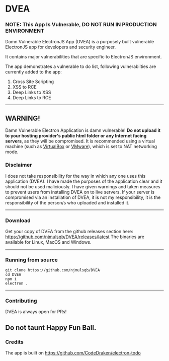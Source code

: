 # DVEA
### NOTE: This App Is Vulnerable, DO NOT RUN IN PRODUCTION ENVIRONMENT
Damn Vulnerable ElectronJS App (DVEA) is a purposely built vulnerable ElectronJS app for developers and security engineer.

It contains major vulnerabilities that are specific to ElectronJS environment.

The app demonstrates a vulnerable to do list, following vulnerabilties are currently added to the app:
1. Cross Site Scripting
2. XSS to RCE
3. Deep Links to XSS
4. Deep Links to RCE

- - -

## WARNING!

Damn Vulnerable Electron Application is damn vulnerable! **Do not upload it to your hosting provider's public html folder or any Internet facing servers**, as they will be compromised. It is recommended using a virtual machine (such as [VirtualBox](https://www.virtualbox.org/) or [VMware](https://www.vmware.com/)), which is set to NAT networking mode.

### Disclaimer

I does not take responsibility for the way in which any one uses this application (DVEA). I have made the purposes of the application clear and it should not be used maliciously. I have given warnings and taken measures to prevent users from installing DVEA on to live servers. If your server is compromised via an installation of DVEA, it is not my responsibility, it is the responsibility of the person/s who uploaded and installed it.

- - -
### Download
Get your copy of DVEA from the github releases section here: https://github.com/njmulsqb/DVEA/releases/latest
The binaries are available for Linux, MacOS and Windows.
- - -

### Running from source
```
git clone https://github.com/njmulsqb/DVEA
cd DVEA
npm i
electron .

```
---
### Contributing
DVEA is always open for PRs!

Do not taunt Happy Fun Ball. 
---

### Credits
The app is built on https://github.com/CodeDraken/electron-todo

